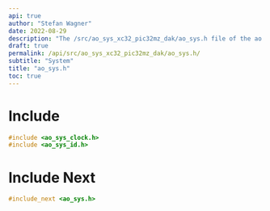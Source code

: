 ```yaml
---
api: true
author: "Stefan Wagner"
date: 2022-08-29
description: "The /src/ao_sys_xc32_pic32mz_dak/ao_sys.h file of the ao real-time operating system."
draft: true
permalink: /api/src/ao_sys_xc32_pic32mz_dak/ao_sys.h/
subtitle: "System"
title: "ao_sys.h"
toc: true
---
```


# Include

```c
#include <ao_sys_clock.h>
#include <ao_sys_id.h>
```

# Include Next

```c
#include_next <ao_sys.h>
```

